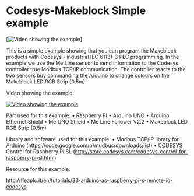 # Codesys-Makeblock Simple example

[![Video showing the example](http://az61094.vo.msecnd.net/img/09/f7bdbcd1-116a-429a-a03b-3eb54e0b40b5/940/528)]

This is a simple example showing that you can program the Makeblock products with Codesys - industrial IEC 61131-3 PLC programming.
In the example we use the Me Line sensor to send information to the Codesys controller true Modbus TCP/IP communication. The controller reacts to the two sensors buy commanding the Arduino to change colours on the Makeblock LED RGB Strip (0.5m).

Video showing the example:

[![Video showing the example](http://img.youtube.com/vi/T-D1KVIuvjA/0.jpg)](http://www.youtube.com/watch?v=T-D1KVIuvjA)

Part used for this example:
•	Raspberry PI 
•	Arduino UNO
•	Arduino Ethernet Shield
•	Me UNO Shield
•	Me Line Follower V2.2
•	Makeblock LED RGB Strip (0.5m)


Library and software used for this example:
•	Modbus TCP/IP library for Arduino (https://code.google.com/p/mudbus/downloads/list)
•	CODESYS Control for Raspberry Pi SL (http://store.codesys.com/codesys-control-for-raspberry-pi-sl.html)

Resource for this example:

http://fleaplc.it/en/tutorials/33-arduino-as-raspberry-pi-s-remote-io-codesys
